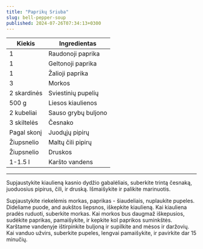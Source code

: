 ```yaml
---
title: "Paprikų Sriuba"
slug: bell-pepper-soup
published: 2024-07-26T07:34:13+0300
---
```


 Kiekis      | Ingredientas
 ----------- | -----------
 1           | Raudonoji paprika
 1           | Geltonoji paprika
 1           | Žalioji paprika
 3           | Morkos
 2 skardinės | Sviestinių pupelių
 500 g       | Liesos kiaulienos
 2 kubeliai  | Sauso grybų buljono
 3 skiltelės | Česnako
 Pagal skonį | Juodųjų pipirų
 Žiupsnelio  | Maltų čili pipirų
 Žiupsnelio  | Druskos
 1-1.5 l     | Karšto vandens

 ---

Supjaustykite kiaulieną kasnio dydžio gabalėliais, suberkite trintą česnaką, juoduosius pipirus, čili, ir druską. Išmaišykite ir palikite marinuotis.

Supjaustykite riekelėmis morkas, paprikas - šiaudeliais, nuplaukite pupeles. Dideliame puode, and aukštos liepsnos, iškepkite kiaulieną. Kai kiauliena pradės ruduoti, suberkite morkas. Kai morkos bus daugmaž iškepusios, sudėkite paprikas, pamaišykite, ir kepkite kol paprikos suminkštės. Karštame vandenyje ištirpinkite buljoną ir supilkite and mėsos ir daržovių. Kai vanduo užvirs, suberkite pupeles, lengvai pamaišykite, ir pavirkite dar 15 minučių.
